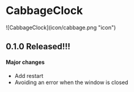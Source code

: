 <H1>CabbageClock</H1>
![CabbageClock](icon/cabbage.png "icon")
<H2>0.1.0 Released!!!</H2>  
<H4>Major changes</H4>
  <UL>
    <LI>Add restart</LI>
    <LI>Avoiding an error when the window is closed</LI>
  </UL>
